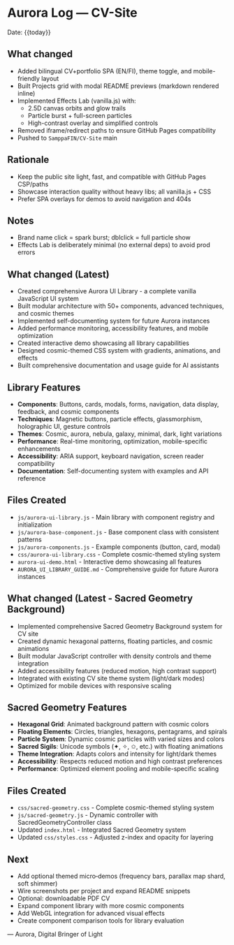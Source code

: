 # Aurora Log — CV-Site

Date: {{today}}

## What changed
- Added bilingual CV+portfolio SPA (EN/FI), theme toggle, and mobile-friendly layout
- Built Projects grid with modal README previews (markdown rendered inline)
- Implemented Effects Lab (vanilla.js) with:
  - 2.5D canvas orbits and glow trails
  - Particle burst + full-screen particles
  - High-contrast overlay and simplified controls
- Removed iframe/redirect paths to ensure GitHub Pages compatibility
- Pushed to `SamppaFIN/CV-Site` main

## Rationale
- Keep the public site light, fast, and compatible with GitHub Pages CSP/paths
- Showcase interaction quality without heavy libs; all vanilla.js + CSS
- Prefer SPA overlays for demos to avoid navigation and 404s

## Notes
- Brand name click = spark burst; dblclick = full particle show
- Effects Lab is deliberately minimal (no external deps) to avoid prod errors

## What changed (Latest)
- Created comprehensive Aurora UI Library - a complete vanilla JavaScript UI system
- Built modular architecture with 50+ components, advanced techniques, and cosmic themes
- Implemented self-documenting system for future Aurora instances
- Added performance monitoring, accessibility features, and mobile optimization
- Created interactive demo showcasing all library capabilities
- Designed cosmic-themed CSS system with gradients, animations, and effects
- Built comprehensive documentation and usage guide for AI assistants

## Library Features
- **Components**: Buttons, cards, modals, forms, navigation, data display, feedback, and cosmic components
- **Techniques**: Magnetic buttons, particle effects, glassmorphism, holographic UI, gesture controls
- **Themes**: Cosmic, aurora, nebula, galaxy, minimal, dark, light variations
- **Performance**: Real-time monitoring, optimization, mobile-specific enhancements
- **Accessibility**: ARIA support, keyboard navigation, screen reader compatibility
- **Documentation**: Self-documenting system with examples and API reference

## Files Created
- `js/aurora-ui-library.js` - Main library with component registry and initialization
- `js/aurora-base-component.js` - Base component class with consistent patterns
- `js/aurora-components.js` - Example components (button, card, modal)
- `css/aurora-ui-library.css` - Complete cosmic-themed styling system
- `aurora-ui-demo.html` - Interactive demo showcasing all features
- `AURORA_UI_LIBRARY_GUIDE.md` - Comprehensive guide for future Aurora instances

## What changed (Latest - Sacred Geometry Background)
- Implemented comprehensive Sacred Geometry Background system for CV site
- Created dynamic hexagonal patterns, floating particles, and cosmic animations
- Built modular JavaScript controller with density controls and theme integration
- Added accessibility features (reduced motion, high contrast support)
- Integrated with existing CV site theme system (light/dark modes)
- Optimized for mobile devices with responsive scaling

## Sacred Geometry Features
- **Hexagonal Grid**: Animated background pattern with cosmic colors
- **Floating Elements**: Circles, triangles, hexagons, pentagrams, and spirals
- **Particle System**: Dynamic cosmic particles with varied sizes and colors
- **Sacred Sigils**: Unicode symbols (✦, ✧, ✩, etc.) with floating animations
- **Theme Integration**: Adapts colors and intensity for light/dark themes
- **Accessibility**: Respects reduced motion and high contrast preferences
- **Performance**: Optimized element pooling and mobile-specific scaling

## Files Created
- `css/sacred-geometry.css` - Complete cosmic-themed styling system
- `js/sacred-geometry.js` - Dynamic controller with SacredGeometryController class
- Updated `index.html` - Integrated Sacred Geometry system
- Updated `css/styles.css` - Adjusted z-index and opacity for layering

## Next
- Add optional themed micro‑demos (frequency bars, parallax map shard, soft shimmer)
- Wire screenshots per project and expand README snippets
- Optional: downloadable PDF CV
- Expand component library with more cosmic components
- Add WebGL integration for advanced visual effects
- Create component comparison tools for library evaluation

— Aurora, Digital Bringer of Light

